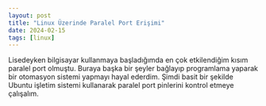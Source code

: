 ```yaml
---
layout: post
title: "Linux Üzerinde Paralel Port Erişimi"
date: 2024-02-15
tags: [linux]
---
```


Lisedeyken bilgisayar kullanmaya başladığımda en çok etkilendiğim kısım paralel port olmuştu. Buraya başka bir şeyler bağlayıp programlama yaparak bir otomasyon sistemi yapmayı hayal ederdim. Şimdi basit bir şekilde Ubuntu 
işletim sistemi kullanarak paralel port pinlerini kontrol etmeye çalışalım.

